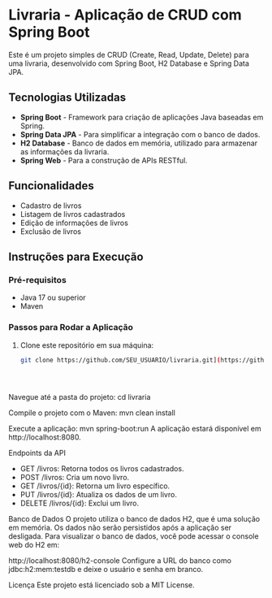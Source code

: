 # Livraria - Aplicação de CRUD com Spring Boot

Este é um projeto simples de CRUD (Create, Read, Update, Delete) para uma livraria, desenvolvido com Spring Boot, H2 Database e Spring Data JPA.

## Tecnologias Utilizadas

- **Spring Boot** - Framework para criação de aplicações Java baseadas em Spring.
- **Spring Data JPA** - Para simplificar a integração com o banco de dados.
- **H2 Database** - Banco de dados em memória, utilizado para armazenar as informações da livraria.
- **Spring Web** - Para a construção de APIs RESTful.

## Funcionalidades

- Cadastro de livros
- Listagem de livros cadastrados
- Edição de informações de livros
- Exclusão de livros

## Instruções para Execução

### Pré-requisitos

- Java 17 ou superior
- Maven

### Passos para Rodar a Aplicação

1. Clone este repositório em sua máquina:

   ```bash
   git clone https://github.com/SEU_USUARIO/livraria.git](https://github.com/GustavoZanardi15/ATIVIDADES-JAVA.git


  

Navegue até a pasta do projeto:
cd livraria

Compile o projeto com o Maven:
mvn clean install

Execute a aplicação:
mvn spring-boot:run
A aplicação estará disponível em http://localhost:8080.

Endpoints da API
- GET /livros: Retorna todos os livros cadastrados.
- POST /livros: Cria um novo livro.
- GET /livros/{id}: Retorna um livro específico.
- PUT /livros/{id}: Atualiza os dados de um livro.
- DELETE /livros/{id}: Exclui um livro.
  
Banco de Dados
O projeto utiliza o banco de dados H2, que é uma solução em memória. Os dados não serão persistidos após a aplicação ser desligada. Para visualizar o banco de dados, você pode acessar o console web do H2 em:


http://localhost:8080/h2-console
Configure a URL do banco como jdbc:h2:mem:testdb e deixe o usuário e senha em branco.

Licença
Este projeto está licenciado sob a MIT License.
